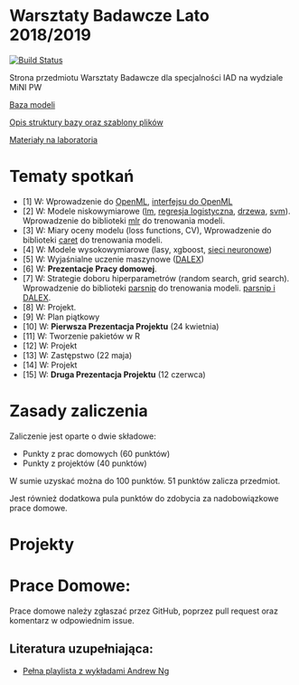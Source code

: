 # Warsztaty Badawcze Lato 2018/2019

[![Build Status](https://travis-ci.org/mini-pw/2019L-WarsztatyBadawcze.svg?branch=master)](https://travis-ci.org/mini-pw/2019L-WarsztatyBadawcze)

Strona przedmiotu Warsztaty Badawcze dla specjalności IAD na wydziale MiNI PW

[Baza modeli](models)

[Opis struktury bazy oraz szablony plików](templates)

[Materiały na laboratoria](labs)

# Tematy spotkań

* [1] W: Wprowadzenie do [OpenML](https://www.openml.org/), [interfejsu do OpenML](https://github.com/openml/openml-r)
* [2] W: Modele niskowymiarowe ([lm](https://www.youtube.com/watch?v=Q4GNLhRtZNc&list=PLLssT5z_DsK-h9vYZkQkYNWcItqhlRJLN&index=18), [regresja logistyczna](https://www.youtube.com/watch?v=-la3q9d7AKQ&index=32&list=PLLssT5z_DsK-h9vYZkQkYNWcItqhlRJLN), [drzewa](https://medium.com/analytics-vidhya/a-guide-to-machine-learning-in-r-for-beginners-decision-trees-c24dfd490abb), [svm](https://www.youtube.com/watch?v=hCOIMkcsm_g&index=70&list=PLLssT5z_DsK-h9vYZkQkYNWcItqhlRJLN)). Wprowadzenie do biblioteki [mlr](https://mlr.mlr-org.com/) do trenowania modeli. 
* [3] W: Miary oceny modelu (loss functions, CV), Wprowadzenie do biblioteki [caret](http://topepo.github.io/caret/index.html) do trenowania modeli.
* [4] W: Modele wysokowymiarowe (lasy, xgboost, [sieci neuronowe](https://www.youtube.com/watch?v=1ZhtwInuOD0&list=PLLssT5z_DsK-h9vYZkQkYNWcItqhlRJLN&index=43)) 
* [5] W: Wyjaśnialne uczenie maszynowe ([DALEX](https://github.com/pbiecek/DALEX))
* [6] W: **Prezentacje Pracy domowej**. 
* [7] W: Strategie doboru hiperparametrów (random search, grid search). Wprowadzenie do biblioteki [parsnip](https://tidymodels.github.io/parsnip/) do trenowania modeli. [parsnip i DALEX](https://htmlpreview.github.io/?https://github.com/maksymiuks/DALEX_docs/blob/master/vignettes/DALEX_parsnip.html).
* [8] W: Projekt.
* [9] W: Plan piątkowy 
* [10] W: **Pierwsza Prezentacja Projektu** (24 kwietnia)
* [11] W: Tworzenie pakietów w R
* [12] W: Projekt
* [13] W: Zastępstwo (22 maja)
* [14] W: Projekt
* [15] W: **Druga Prezentacja Projektu** (12 czerwca)


# Zasady zaliczenia

Zaliczenie jest oparte o dwie składowe:

* Punkty z prac domowych (60 punktów)
* Punkty z projektów (40 punktów)

W sumie uzyskać można do 100 punktów. 51 punktów zalicza przedmiot.

Jest również dodatkowa pula punktów do zdobycia za nadobowiązkowe prace domowe.

# Projekty


# Prace Domowe:

Prace domowe należy zgłaszać przez GitHub, poprzez pull request oraz komentarz w odpowiednim issue. 


Literatura uzupełniająca:
-------------------------

* [Pełna playlista z wykładami Andrew Ng](https://www.youtube.com/watch?v=PPLop4L2eGk&list=PLLssT5z_DsK-h9vYZkQkYNWcItqhlRJLN)

